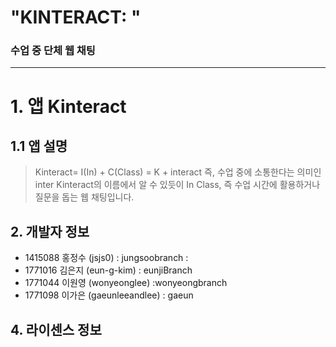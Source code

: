 "KINTERACT: "
============
### 수업 중 단체 웹 채팅
------------


# 1. 앱 Kinteract
## 1.1 앱 설명
>Kinteract= I(In) + C(Class) = K + interact
즉, 수업 중에 소통한다는 의미인 inter 
>Kinteract의 이름에서 알 수 있듯이 In Class, 즉 수업 시간에 활용하거나 질문을 돕는 웹 채팅입니다.

## 2. 개발자 정보

- 1415088 홍정수 (jsjs0) 
  : jungsoobranch
  :
- 1771016 김은지 (eun-g-kim)
  : eunjiBranch
- 1771044 이원영 (wonyeonglee) 
  :wonyeongbranch
- 1771098 이가은 (gaeunleeandlee) 
  : gaeun

## 4. 라이센스 정보

